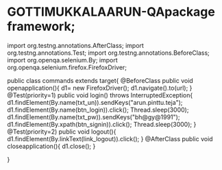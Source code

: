 # GOTTIMUKKALAARUN-QApackage framework;

import org.testng.annotations.AfterClass;
import org.testng.annotations.Test;
import org.testng.annotations.BeforeClass;
import org.openqa.selenium.By;
import org.openqa.selenium.firefox.FirefoxDriver;

public class commands extends target{ 
	@BeforeClass
	public void openapplication(){
		d1= new FirefoxDriver();
		d1.navigate().to(url);
		}
	@Test(priority=1)
	public void login() throws InterruptedException{
		d1.findElement(By.name(txt_un)).sendKeys("arun.pinttu.teja");
		d1.findElement(By.name(btn_login)).click();
		Thread.sleep(3000);
		d1.findElement(By.name(txt_pw)).sendKeys("bh@gy@1991");
		d1.findElement(By.xpath(btn_signin)).click();
		Thread.sleep(3000);
		}
	@Test(priority=2)
	public void logout(){
		d1.findElement(By.linkText(link_logout)).click();
		}
	@AfterClass
	public void closeapplication(){
		d1.close();
	}

}
